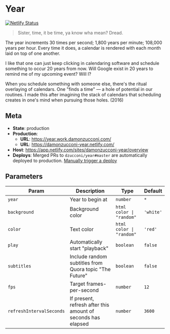 # Year

[![Netlify Status](https://api.netlify.com/api/v1/badges/2f96de23-ea35-4e2c-b6c9-f41b41f86dfb/deploy-status)](https://app.netlify.com/sites/damonzucconi-year/deploys)

> Sister, time, it be time, ya know wha mean? Dread.

The year increments 30 times per second; 1,800 years per minute; 108,000 years per hour. Every time it does, a calendar is rendered with each month laid on top of one another.

I like that one can just keep clicking in calendaring software and schedule something to occur 20 years from now. Will Google exist in 20 years to remind me of my upcoming event? Will I?

When you schedule something with someone else, there's the ritual overlaying of calendars. One "finds a time" — a hole of potential in our routines. I made this after imagining the stack of calendars that scheduling creates in one's mind when pursuing those holes. (2016)

## Meta

- **State**: production
- **Production**:
  - **URL**: https://year.work.damonzucconi.com/
  - **URL**: https://damonzucconi-year.netlify.com/
- **Host**: https://app.netlify.com/sites/damonzucconi-year/overview
- **Deploys**: Merged PRs to `dzucconi/year#master` are automatically deployed to production. [Manually trigger a deploy](https://app.netlify.com/sites/damonzucconi-year/deploys?filter=master)

## Parameters

| Param                    | Description                                                  | Type                     | Default   |
| ------------------------ | ------------------------------------------------------------ | ------------------------ | --------- |
| `year`                   | Year to begin at                                             | `number`                 | `*`       |
| `background`             | Background color                                             | `html color \| "random"` | `'white'` |
| `color`                  | Text color                                                   | `html color \| "random"` | `'red'`   |
| `play`                   | Automatically start "playback"                               | `boolean`                | `false`   |
| `subtitles`              | Include random subtitles from Quora topic "The Future"       | `boolean`                | `false`   |
| `fps`                    | Target frames-per-second                                     | `number`                 | `12`      |
| `refreshIntervalSeconds` | If present, refresh after this amount of seconds has elapsed | `number`                 | `3600`    |
